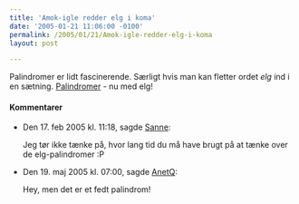 ```yaml
---
title: 'Amok-igle redder elg i koma'
date: '2005-01-21 11:06:00 -0100'
permalink: /2005/01/21/Amok-igle-redder-elg-i-koma
layout: post

---
```

Palindromer er lidt fascinerende. Særligt hvis man kan fletter ordet _elg_ ind i en sætning. [Palindromer](http://www.phantazm.dk/sprogligt/palindrom/s.htm#Elg-palindromer) - nu med elg!

<div class="vintage-comments">
<h4>Kommentarer </h4>
<ul class="vintage-comments-list"><li>
<p class="comment-meta">Den <time datetime="2005-02-17T11:18:57+01:00">17. feb 2005 kl.  11:18</time>, sagde <a href="www.sanneharder.dk">Sanne</a>:</p>
<p>Jeg tør ikke tænke på, hvor lang tid du må have brugt på at tænke over de elg-palindromer :P</p>
</li>
<li>
<p class="comment-meta">Den <time datetime="2005-05-19T07:00:16+02:00">19. maj 2005 kl.  07:00</time>, sagde <a href="undr.blogspot.com">AnetQ</a>:</p>
<p>Hey, men det er et fedt palindrom!</p>
</li>
</ul>
</div>
